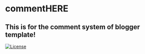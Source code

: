 # commentHERE 
## This is for the comment system of blogger template! 
[![License](https://img.shields.io/badge/License-Apache_2.0-blue.svg)](https://opensource.org/licenses/Apache-2.0)
